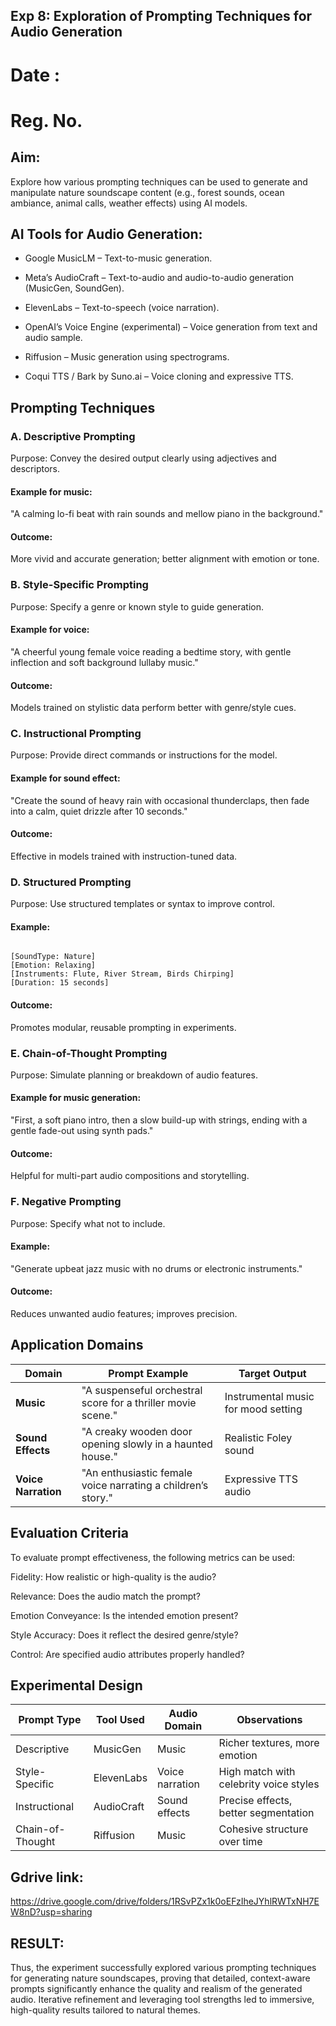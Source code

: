 ## Exp 8: Exploration of Prompting Techniques for Audio Generation

# Date :
# Reg. No. 

## Aim:
Explore how various prompting techniques can be used to generate and manipulate nature soundscape content (e.g., forest sounds, ocean ambiance, animal calls, weather effects) using AI models.

## AI Tools for Audio Generation:

- Google MusicLM – Text-to-music generation.

- Meta’s AudioCraft – Text-to-audio and audio-to-audio generation (MusicGen, SoundGen).

- ElevenLabs – Text-to-speech (voice narration).

- OpenAI’s Voice Engine (experimental) – Voice generation from text and audio sample.

- Riffusion – Music generation using spectrograms.

- Coqui TTS / Bark by Suno.ai – Voice cloning and expressive TTS.


## Prompting Techniques

### A. Descriptive Prompting
Purpose: Convey the desired output clearly using adjectives and descriptors.

#### Example for music:
"A calming lo-fi beat with rain sounds and mellow piano in the background."

#### Outcome: 
More vivid and accurate generation; better alignment with emotion or tone.

### B. Style-Specific Prompting
Purpose: Specify a genre or known style to guide generation.

#### Example for voice:
"A cheerful young female voice reading a bedtime story, with gentle inflection and soft background lullaby music."

#### Outcome: 
Models trained on stylistic data perform better with genre/style cues.

### C. Instructional Prompting
Purpose: Provide direct commands or instructions for the model.

#### Example for sound effect:
"Create the sound of heavy rain with occasional thunderclaps, then fade into a calm, quiet drizzle after 10 seconds."
#### Outcome: 
Effective in models trained with instruction-tuned data.

### D. Structured Prompting
Purpose: Use structured templates or syntax to improve control.

#### Example:
```

[SoundType: Nature]
[Emotion: Relaxing]
[Instruments: Flute, River Stream, Birds Chirping]
[Duration: 15 seconds]
```
#### Outcome:
Promotes modular, reusable prompting in experiments.

### E. Chain-of-Thought Prompting
Purpose: Simulate planning or breakdown of audio features.

#### Example for music generation:
"First, a soft piano intro, then a slow build-up with strings, ending with a gentle fade-out using synth pads."

#### Outcome: 
Helpful for multi-part audio compositions and storytelling.

### F. Negative Prompting
Purpose: Specify what not to include.

#### Example:
"Generate upbeat jazz music with no drums or electronic instruments."

#### Outcome:
Reduces unwanted audio features; improves precision.

## Application Domains

| Domain              | Prompt Example                                               | Target Output                       |
| ------------------- | ------------------------------------------------------------ | ----------------------------------- |
| **Music**           | "A suspenseful orchestral score for a thriller movie scene." | Instrumental music for mood setting |
| **Sound Effects**   | "A creaky wooden door opening slowly in a haunted house."    | Realistic Foley sound               |
| **Voice Narration** | "An enthusiastic female voice narrating a children’s story." | Expressive TTS audio                |

## Evaluation Criteria

To evaluate prompt effectiveness, the following metrics can be used:

Fidelity: How realistic or high-quality is the audio?

Relevance: Does the audio match the prompt?

Emotion Conveyance: Is the intended emotion present?

Style Accuracy: Does it reflect the desired genre/style?

Control: Are specified audio attributes properly handled?

## Experimental Design


| Prompt Type      | Tool Used  | Audio Domain    | Observations                           |
| ---------------- | ---------- | --------------- | -------------------------------------- |
| Descriptive      | MusicGen   | Music           | Richer textures, more emotion          |
| Style-Specific   | ElevenLabs | Voice narration | High match with celebrity voice styles |
| Instructional    | AudioCraft | Sound effects   | Precise effects, better segmentation   |
| Chain-of-Thought | Riffusion  | Music           | Cohesive structure over time           |

## Gdrive link:

https://drive.google.com/drive/folders/1RSvPZx1k0oEFzIheJYhlRWTxNH7EW8nD?usp=sharing

## RESULT:
Thus, the experiment successfully explored various prompting techniques for generating nature soundscapes, proving that detailed, context-aware prompts significantly enhance the quality and realism of the generated audio. Iterative refinement and leveraging tool strengths led to immersive, high-quality results tailored to natural themes.


